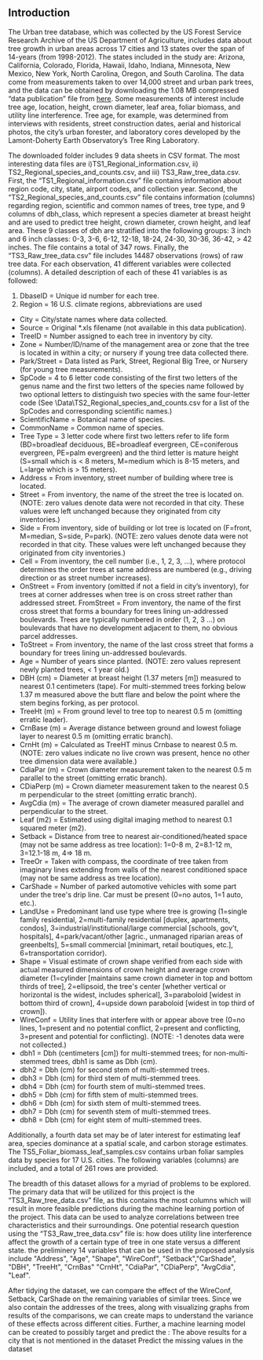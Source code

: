 ## Introduction

The Urban tree database, which was collected by the US Forest Service Research Archive of the US Department of Agriculture, includes data about tree growth in urban areas across 17 cities and 13 states over the span of 14-years (from 1998-2012). The states included in the study are: Arizona, California, Colorado, Florida, Hawaii, Idaho, Indiana, Minnesota, New Mexico, New York, North Carolina, Oregon, and South Carolina. The data come from measurements taken to over 14,000 street and urban park trees, and the data can be obtained by downloading the 1.08 MB compressed “data publication” file from [here]( https://www.fs.usda.gov/rds/archive/catalog/RDS-2016-0005). Some measurements of interest include tree age, location, height, crown diameter, leaf area, foliar biomass, and utility line interference. Tree age, for example, was determined from interviews with residents, street construction dates, aerial and historical photos, the city’s urban forester, and laboratory cores developed by the Lamont-Doherty Earth Observatory’s Tree Ring Laboratory. 

The downloaded folder includes 9 data sheets in CSV format. The most interesting data files are i)TS1_Regional_information.csv, ii) TS2_Regional_species_and_counts.csv, and iii) TS3_Raw_tree_data.csv. First, the “TS1_Regional_information.csv” file contains information about region code, city, state, airport codes, and collection year. Second, the “TS2_Regional_species_and_counts.csv” file contains information (columns) regarding region, scientific and common names of trees, tree type, and 9 columns of dbh_class, which represent a species diameter at breast height and are used to predict tree height, crown diameter, crown height, and leaf area. These 9 classes of dbh are stratified into the following groups: 3 inch and 6 inch classes: 0-3, 3-6, 6-12, 12-18, 18-24, 24-30, 30-36, 36-42, > 42 inches. The file contains a total of 347 rows. Finally, the “TS3_Raw_tree_data.csv” file includes 14487 observations (rows) of raw tree data. For each observation, 41 different variables were collected (columns). A detailed description of each of these 41 variables is as followed:
1. DbaseID = Unique id number for each tree.
2. Region = 16 U.S. climate regions, abbreviations are used
- City = City/state names where data collected.
- Source = Original *.xls filename (not available in this data publication).
- TreeID = Number assigned to each tree in inventory by city.
- Zone = Number/ID/name of the management area or zone that the tree is located in within a city; or nursery if young tree data collected there.
- Park/Street = Data listed as Park, Street, Regional Big Tree, or Nursery (for young tree measurements).
- SpCode = 4 to 6 letter code consisting of the first two letters of the genus name and the first two letters of the species name followed by two optional letters to distinguish two species with the same four-letter code (See \Data\TS2_Regional_species_and_counts.csv for a list of the SpCodes and corresponding scientific names.)
- ScientificName = Botanical name of species.
- CommonName = Common name of species.
- Tree Type = 3 letter code where first two letters refer to life form (BD=broadleaf deciduous, BE=broadleaf evergreen, CE=coniferous evergreen, PE=palm evergreen) and the third letter is mature height (S=small which is < 8 meters, M=medium which is 8-15 meters, and L=large which is > 15 meters).
- Address = From inventory, street number of building where tree is located.
- Street = From inventory, the name of the street the tree is located on. (NOTE: zero values denote data were not recorded in that city. These values were left unchanged because they originated from city inventories.)
- Side = From inventory, side of building or lot tree is located on (F=front, M=median, S=side, P=park). (NOTE: zero values denote data were not recorded in that city. These values were left unchanged because they originated from city inventories.)
- Cell = From inventory, the cell number (i.e., 1, 2, 3, …), where protocol determines the order trees at same address are numbered (e.g., driving direction or as street number increases).
- OnStreet = From inventory (omitted if not a field in city’s inventory), for trees at corner addresses when tree is on cross street rather than addressed street.
FromStreet = From inventory, the name of the first cross street that forms a boundary for trees lining un-addressed boulevards. Trees are typically numbered in order (1, 2, 3 …) on boulevards that have no development adjacent to them, no obvious parcel addresses.
- ToStreet = From inventory, the name of the last cross street that forms a boundary for trees lining un-addressed boulevards.
- Age = Number of years since planted. (NOTE: zero values represent newly planted trees, < 1 year old.)
- DBH (cm) = Diameter at breast height (1.37 meters [m]) measured to nearest 0.1 centimeters (tape). For multi-stemmed trees forking below 1.37 m measured above the butt flare and below the point where the stem begins forking, as per protocol.
- TreeHt (m) = From ground level to tree top to nearest 0.5 m (omitting erratic leader).
- CrnBase (m) = Average distance between ground and lowest foliage layer to nearest 0.5 m (omitting erratic branch).
- CrnHt (m) = Calculated as TreeHT minus Crnbase to nearest 0.5 m. (NOTE: zero values indicate no live crown was present, hence no other tree dimension data were available.)
- CdiaPar (m) = Crown diameter measurement taken to the nearest 0.5 m parallel to the street (omitting erratic branch).
- CDiaPerp (m) = Crown diameter measurement taken to the nearest 0.5 m perpendicular to the street (omitting erratic branch).
- AvgCdia (m) = The average of crown diameter measured parallel and perpendicular to the street.
- Leaf (m2) = Estimated using digital imaging method to nearest 0.1 squared meter (m2).
- Setback = Distance from tree to nearest air-conditioned/heated space (may not be same address as tree location): 1=0-8 m, 2=8.1-12 m, 3=12.1-18 m, 4=> 18 m.
- TreeOr = Taken with compass, the coordinate of tree taken from imaginary lines extending from walls of the nearest conditioned space (may not be same address as tree location).
- CarShade = Number of parked automotive vehicles with some part under the tree's drip line. Car must be present (0=no autos, 1=1 auto, etc.).
- LandUse = Predominant land use type where tree is growing (1=single family residential, 2=multi-family residential [duplex, apartments, condos], 3=industrial/institutional/large commercial [schools, gov't, hospitals], 4=park/vacant/other [agric., unmanaged riparian areas of greenbelts], 5=small commercial [minimart, retail boutiques, etc.], 6=transportation corridor).
- Shape = Visual estimate of crown shape verified from each side with actual measured dimensions of crown height and average crown diameter (1=cylinder [maintains same crown diameter in top and bottom thirds of tree], 2=ellipsoid, the tree's center [whether vertical or horizontal is the widest, includes spherical], 3=paraboloid [widest in bottom third of crown], 4=upside down paraboloid [widest in top third of crown]).
- WireConf = Utility lines that interfere with or appear above tree (0=no lines, 1=present and no potential conflict, 2=present and conflicting, 3=present and potential for conflicting). (NOTE: -1 denotes data were not collected.)
- dbh1 = Dbh (centimeters [cm]) for multi-stemmed trees; for non-multi-stemmed trees, dbh1 is same as Dbh (cm).
- dbh2 = Dbh (cm) for second stem of multi-stemmed trees.
- dbh3 = Dbh (cm) for third stem of multi-stemmed trees.
- dbh4 = Dbh (cm) for fourth stem of multi-stemmed trees.
- dbh5 = Dbh (cm) for fifth stem of multi-stemmed trees.
- dbh6 = Dbh (cm) for sixth stem of multi-stemmed trees.
- dbh7 = Dbh (cm) for seventh stem of multi-stemmed trees.
- dbh8 = Dbh (cm) for eight stem of multi-stemmed trees.

Additionally, a fourth data set may be of later interest for estimating leaf area, species dominance at a spatial scale, and carbon storage estimates. The TS5_Foliar_biomass_leaf_samples.csv contains urban foliar samples data by species for 17 U.S. cities. The following variables (columns) are included, and a total of 261 rows are provided.

The breadth of this dataset allows for a myriad of problems to be explored. The primary data that will be utilized for this project is the “TS3_Raw_tree_data.csv” file, as this contains the most columns which will result in more feasible predictions during the machine learning portion of the project. This data can be used to analyze correlations between tree characteristics and their surroundings. One potential research question using the “TS3_Raw_tree_data.csv” file is: how does utility line interference affect the growth of a certain type of tree in one state versus a different state. the preliminery 14 variables that can be used in the proposed analysis include "Address", "Age", "Shape", "WireConf", "Setback","CarShade", "DBH", "TreeHt", "CrnBas" "CrnHt", "CdiaPar", "CDiaPerp", "AvgCdia", "Leaf".

After tidying the dataset, we can compare the effect of the WireConf, Setback, CarShade on the remaining variables of similar trees. Since we also contain the addresses of the trees, along with visualizing graphs from results of the comparisons, we can create maps to understand the variance of these effects across different cities. Further, a machine learning model can be created to possibly target and predict the :
The above results for a city that is not mentioned in the dataset
Predict the missing values in the dataset

